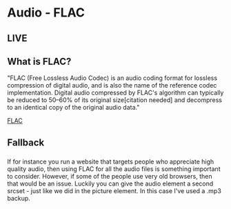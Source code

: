 # Audio - FLAC

## LIVE


## What is FLAC?

"FLAC (Free Lossless Audio Codec) is an audio coding format for lossless compression of digital audio, and is also the name of the reference codec implementation. Digital audio compressed by FLAC's algorithm can typically be reduced to 50–60% of its original size[citation needed] and decompress to an identical copy of the original audio data."

[FLAC](https://en.wikipedia.org/wiki/FLAC)

## Fallback

### <MP3>

If for instance you run a website that targets people who appreciate high quality audio, then using FLAC for all the audio files is something important to consider. However, if some of the people use very old browsers, then that would be an issue. Luckily you can give the audio element a second srcset - just like we did in the picture element. In this case I've used a .mp3 backup.
